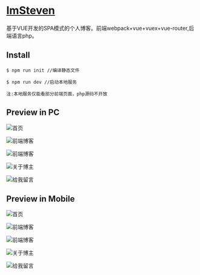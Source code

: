 # [ImSteven](http://www.shenwenjie.com/#/index)

基于VUE开发的SPA模式的个人博客。前端webpack+vue+vuex+vue-router,后端语言php。

## Install
``
$ npm run init //编译静态文件
``

``
$ npm run dev //启动本地服务
``

``
注:本地服务仅能看部分前端页面，php源码不开放
``

## Preview in PC

![首页](https://tiansuiziswjimg.oss-cn-beijing.aliyuncs.com/steven1.jpg)

![前端博客](https://tiansuiziswjimg.oss-cn-beijing.aliyuncs.com/steven2.jpg)

![前端博客](https://tiansuiziswjimg.oss-cn-beijing.aliyuncs.com/steven10.jpg)

![关于博主](https://tiansuiziswjimg.oss-cn-beijing.aliyuncs.com/steven3.jpg)

![给我留言](https://tiansuiziswjimg.oss-cn-beijing.aliyuncs.com/steven4.jpg)

## Preview in Mobile

![首页](https://tiansuiziswjimg.oss-cn-beijing.aliyuncs.com/steven9.png)

![前端博客](https://tiansuiziswjimg.oss-cn-beijing.aliyuncs.com/steven5.png)

![前端博客](https://tiansuiziswjimg.oss-cn-beijing.aliyuncs.com/steven6.png)

![关于博主](https://tiansuiziswjimg.oss-cn-beijing.aliyuncs.com/steven7.png)

![给我留言](https://tiansuiziswjimg.oss-cn-beijing.aliyuncs.com/steven8.png)


